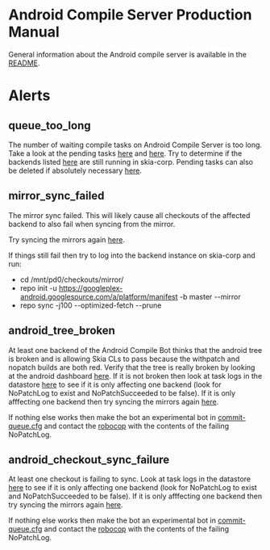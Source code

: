 Android Compile Server Production Manual
========================================

General information about the Android compile server is available in the
[README](./README.md).


Alerts
======


queue_too_long
--------------

The number of waiting compile tasks on Android Compile Server is too long.
Take a look at the pending tasks [here](https://chromium-swarm.appspot.com/tasklist?c=name&c=state&c=created_ts&c=duration&c=pending_time&c=pool&c=bot&c=sk_issue&c=sk_patchset&f=sk_issue_server%3Ahttps%3A%2F%2Fskia-review.googlesource.com&f=sk_name-tag%3ABuild-Debian9-Clang-cf_x86_phone-eng-Android_Framework&l=50&n=true&s=created_ts%3Adesc) and [here](https://chromium-swarm.appspot.com/tasklist?c=name&c=state&c=created_ts&c=duration&c=pending_time&c=pool&c=bot&c=sk_issue&c=sk_patchset&et=1517930880000&f=sk_issue_server%3Ahttps%3A%2F%2Fskia-review.googlesource.com&f=sk_name-tag%3ABuild-Debian9-Clang-host-sdk-Android_Framework&l=50&n=true&s=created_ts%3Adesc&st=1517585280000).
Try to determine if the backends listed [here](https://pantheon.corp.google.com/datastore/entities;kind=AndroidCompileInstances;ns=android-compile/query/kind?project=google.com:skia-corp) are still running in skia-corp.
Pending tasks can also be deleted if absolutely necessary
[here](https://goto.google.com/skia-android-framework-compile-bot-datastore).


mirror_sync_failed
------------------

The mirror sync failed. This will likely cause all checkouts of the affected backend
to also fail when syncing from the mirror.

Try syncing the mirrors again [here](https://skia-android-compile.corp.goog/).

If things still fail then try to log into the backend instance on skia-corp and run:
* cd /mnt/pd0/checkouts/mirror/
* repo init -u https://googleplex-android.googlesource.com/a/platform/manifest -b master --mirror
* repo sync -j100 --optimized-fetch --prune


android_tree_broken
-------------------

At least one backend of the Android Compile Bot thinks that the android tree is
broken and is allowing Skia CLs to pass because the withpatch and nopatch builds
are both red. Verify that the tree is really broken by looking at the android dashboard
[here](https://goto.google.com/ab).
If it is not broken then look at task logs in
the datastore [here](https://goto.google.com/skia-android-framework-compile-bot-datastore)
to see if it is only affecting one backend (look for NoPatchLog to exist and
NoPatchSucceeded to be false). If it is only afffecting one backend then try syncing
the mirrors again [here](https://skia-android-compile.corp.goog/).

If nothing else works then make the bot an experimental bot in [commit-queue.cfg](https://skia.googlesource.com/skia/+/infra/config/commit-queue.cfg)
and contact the [robocop](http://skia-tree-status.appspot.com/robocop) with the
contents of the failing NoPatchLog.


android_checkout_sync_failure
-----------------------------

At least one checkout is failing to sync. Look at task logs in
the datastore [here](https://goto.google.com/skia-android-framework-compile-bot-datastore)
to see if it is only affecting one backend (look for NoPatchLog to exist and
NoPatchSucceeded to be false). If it is only afffecting one backend then try syncing
the mirrors again [here](https://skia-android-compile.corp.goog/).

If nothing else works then make the bot an experimental bot in [commit-queue.cfg](https://skia.googlesource.com/skia/+/infra/config/commit-queue.cfg)
and contact the [robocop](http://skia-tree-status.appspot.com/robocop) with the
contents of the failing NoPatchLog.
